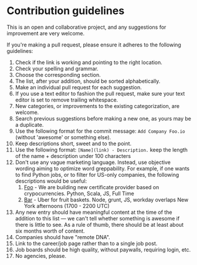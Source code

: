# Contribution guidelines

This is an open and collaborative project, and any suggestions for improvement are very welcome.

If you're making a pull request, please ensure it adheres to the following guidelines:

1. Check if the link is working and pointing to the right location.
2. Check your spelling and grammar.
3. Choose the corresponding section.
4. The list, after your addition, should be sorted alphabetically.
5. Make an individual pull request for each suggestion.
6. If you use a text editor to fashion the pull request, make sure your text editor is set to remove trailing whitespace.
7. New categories, or improvements to the existing categorization, are welcome.
8. Search previous suggestions before making a new one, as yours may be a duplicate.
9. Use the following format for the commit message: `Add Company Foo.io` (without 'awesome' or something else).
10. Keep descriptions short, sweet and to the point.
11. Use the following format: `[Name](link) - Description.` keep the length of the name + description under 100 characters
12. Don't use any vague marketing language. Instead, use objective wording aiming to optimize word greppability.
    For example, if one wants to find Python jobs, or to filter for US-only companies, the following descriptions would be useful:
    1. [Foo](foo.io) - We are building new certificate provider based on crypocurrencies. Python, Scala, JS, Full Time
    2. [Bar](bar.io) - Uber for fruit baskets. Node, grunt, JS, workday overlaps New York afternoons (1700 - 2200 UTC)
13. Any new entry should have meaningful content at the time of the addition to this list
    — we can't tell whether something is awesome if there is little to see.
    As a rule of thumb, there should be at least about six months worth of content. 
14. Companies should have "remote DNA".
15. Link to the career/job page rather than to a single job post.
16. Job boards should be high quality, without paywalls, requiring login, etc.
17. No agencies, please.
